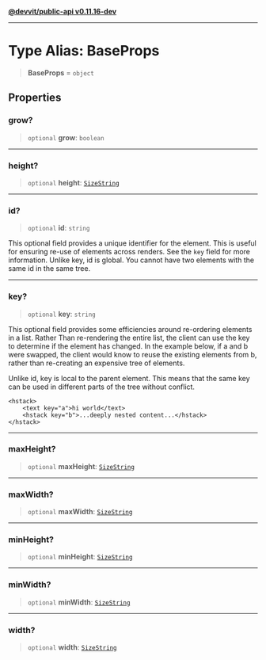 [**@devvit/public-api v0.11.16-dev**](../../../../../../README.md)

---

# Type Alias: BaseProps

> **BaseProps** = `object`

## Properties

<a id="grow"></a>

### grow?

> `optional` **grow**: `boolean`

---

<a id="height"></a>

### height?

> `optional` **height**: [`SizeString`](SizeString.md)

---

<a id="id"></a>

### id?

> `optional` **id**: `string`

This optional field provides a unique identifier for the element. This is useful for ensuring
re-use of elements across renders. See the `key` field for more information. Unlike key, id
is global. You cannot have two elements with the same id in the same tree.

---

<a id="key"></a>

### key?

> `optional` **key**: `string`

This optional field provides some efficiencies around re-ordering elements in a list. Rather
Than re-rendering the entire list, the client can use the key to determine if the element has
changed. In the example below, if a and b were swapped, the client would know to reuse the
existing elements from b, rather than re-creating an expensive tree of elements.

Unlike id, key is local to the parent element. This means that the same key can be used in different
parts of the tree without conflict.

    <hstack>
        <text key="a">hi world</text>
        <hstack key="b">...deeply nested content...</hstack>
    </hstack>

---

<a id="maxheight"></a>

### maxHeight?

> `optional` **maxHeight**: [`SizeString`](SizeString.md)

---

<a id="maxwidth"></a>

### maxWidth?

> `optional` **maxWidth**: [`SizeString`](SizeString.md)

---

<a id="minheight"></a>

### minHeight?

> `optional` **minHeight**: [`SizeString`](SizeString.md)

---

<a id="minwidth"></a>

### minWidth?

> `optional` **minWidth**: [`SizeString`](SizeString.md)

---

<a id="width"></a>

### width?

> `optional` **width**: [`SizeString`](SizeString.md)
